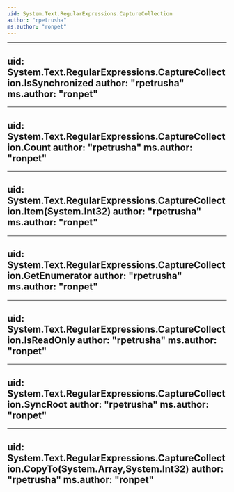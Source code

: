 ```yaml
---
uid: System.Text.RegularExpressions.CaptureCollection
author: "rpetrusha"
ms.author: "ronpet"
---
```


---
uid: System.Text.RegularExpressions.CaptureCollection.IsSynchronized
author: "rpetrusha"
ms.author: "ronpet"
---

---
uid: System.Text.RegularExpressions.CaptureCollection.Count
author: "rpetrusha"
ms.author: "ronpet"
---

---
uid: System.Text.RegularExpressions.CaptureCollection.Item(System.Int32)
author: "rpetrusha"
ms.author: "ronpet"
---

---
uid: System.Text.RegularExpressions.CaptureCollection.GetEnumerator
author: "rpetrusha"
ms.author: "ronpet"
---

---
uid: System.Text.RegularExpressions.CaptureCollection.IsReadOnly
author: "rpetrusha"
ms.author: "ronpet"
---

---
uid: System.Text.RegularExpressions.CaptureCollection.SyncRoot
author: "rpetrusha"
ms.author: "ronpet"
---

---
uid: System.Text.RegularExpressions.CaptureCollection.CopyTo(System.Array,System.Int32)
author: "rpetrusha"
ms.author: "ronpet"
---
